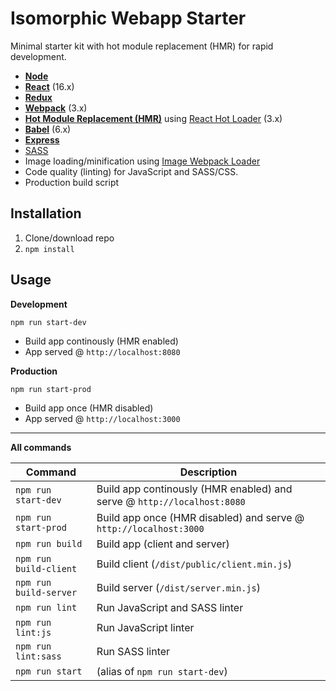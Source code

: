# Isomorphic Webapp Starter
Minimal starter kit with hot module replacement (HMR) for rapid development.

* **[Node](https://nodejs.org/en/)**
* **[React](https://facebook.github.io/react/)** (16.x)
* **[Redux](http://redux.js.org/)**
* **[Webpack](https://webpack.js.org/)** (3.x)
* **[Hot Module Replacement (HMR)](https://webpack.js.org/guides/hmr-react/)** using [React Hot Loader](https://github.com/gaearon/react-hot-loader) (3.x)
* **[Babel](http://babeljs.io/)** (6.x)
* **[Express](https://expressjs.com/)**
* [SASS](http://sass-lang.com/)
* Image loading/minification using [Image Webpack Loader](https://github.com/tcoopman/image-webpack-loader)
* Code quality (linting) for JavaScript and SASS/CSS.
* Production build script

## Installation
1. Clone/download repo
2. `npm install`

## Usage
**Development**

`npm run start-dev`

* Build app continously (HMR enabled)
* App served @ `http://localhost:8080` 

**Production**

`npm run start-prod`

* Build app once (HMR disabled)
* App served @ `http://localhost:3000`

---

**All commands**

Command | Description
--- | ---
`npm run start-dev` | Build app continously (HMR enabled) and serve @ `http://localhost:8080`
`npm run start-prod` | Build app once (HMR disabled) and serve @ `http://localhost:3000`
`npm run build` | Build app (client and server) 
`npm run build-client` | Build client (`/dist/public/client.min.js`) 
`npm run build-server` | Build server (`/dist/server.min.js`) 
`npm run lint` | Run JavaScript and SASS linter
`npm run lint:js` | Run JavaScript linter
`npm run lint:sass` | Run SASS linter
`npm run start` | (alias of `npm run start-dev`)
